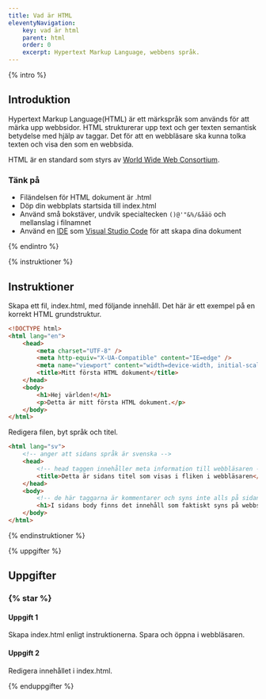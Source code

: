 ```yaml
---
title: Vad är HTML
eleventyNavigation:
    key: vad är html
    parent: html
    order: 0
    excerpt: Hypertext Markup Language, webbens språk.
---
```


{% intro %}

## Introduktion

Hypertext Markup Language(HTML) är ett märkspråk som används för att märka upp webbsidor.
HTML strukturerar upp text och ger texten semantisk betydelse med hjälp av taggar. Det för att en webbläsare ska kunna tolka texten och visa den som en webbsida.

HTML är en standard som styrs av [World Wide Web Consortium](https://www.w3.org/).

### Tänk på

-   Filändelsen för HTML dokument är .html
-   Döp din webbplats startsida till index.html
-   Använd små bokstäver, undvik specialtecken `()@'"&%/&åäö` och mellanslag i filnamnet
-   Använd en [IDE](https://sv.wikipedia.org/wiki/Integrerad_utvecklingsmilj%C3%B6) som [Visual Studio Code](https://code.visualstudio.com/) för att skapa dina dokument

{% endintro %}

{% instruktioner %}

## Instruktioner

Skapa ett fil, index.html, med följande innehåll. Det här är ett exempel på en korrekt HTML grundstruktur.

```html
<!DOCTYPE html>
<html lang="en">
    <head>
        <meta charset="UTF-8" />
        <meta http-equiv="X-UA-Compatible" content="IE=edge" />
        <meta name="viewport" content="width=device-width, initial-scale=1.0" />
        <title>Mitt första HTML dokument</title>
    </head>
    <body>
        <h1>Hej världen!</h1>
        <p>Detta är mitt första HTML dokument.</p>
    </body>
</html>
```

Redigera filen, byt språk och titel.

```html
<html lang="sv">
    <!-- anger att sidans språk är svenska -->
    <head>
        <!-- head taggen innehåller meta information till webbläsaren -->
        <title>Detta är sidans titel som visas i fliken i webbläsaren</title>
    </head>
    <body>
        <!-- de här taggarna är kommentarer och syns inte alls på sidan -->
        <h1>I sidans body finns det innehåll som faktiskt syns på webbsidan</h1>
    </body>
</html>
```

{% endinstruktioner %}

{% uppgifter %}

## Uppgifter

### {% star %}

#### Uppgift 1

Skapa index.html enligt instruktionerna. Spara och öppna i webbläsaren.

#### Uppgift 2

Redigera innehållet i index.html.

{% enduppgifter %}
